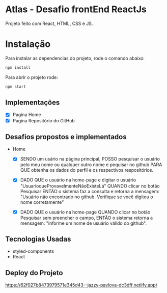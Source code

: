 # Atlas - Desafio frontEnd ReactJs

Projeto feito com React, HTML, CSS e JS.

# Instalação
Para instalar as dependencias do projeto, rode o comando abaixo:
```bash
npm install
```
Para abrir o projeto rode:
```bash
npm start
```

## Implementações

- [x] Pagina Home
- [x] Pagina Repositório do GitHub

## Desafios propostos e implementados

 - Home
    - [x] SENDO um usário na página principal, POSSO pesquisar o usuário pelo meu nome ou qualquer outro nome e pequisar no github PARA QUE obtenha os dados do perfil e os respectivos respositórios.
    - [x] DADO QUE o usuário na home-page e digitar o usuário "UsuarioqueProvavelmenteNãoExisteLá" QUANDO clicar no botão Pesquisar ENTÃO o sistema faz a consulta e retorna a mensagem: "Usuário não encontrado no github. Verifique se você digitou o nome corretamente"
     - [x] DADO QUE o usuário na home-page QUANDO clicar no botão Pesquisar sem preencher o campo, ENTÃO o sistema retorna a mensagem: "informe um nome de usuário válido do github".


## Tecnologias Usadas

 - styled-components
 - React
##  Deploy do Projeto

https://62f027b8473979571e345d43--jazzy-pavlova-dc3dff.netlify.app/

